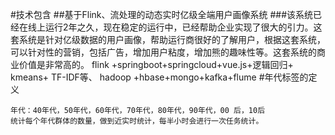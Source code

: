 #技术包含
##基于Flink、流处理的动态实时亿级全端用户画像系统
###该系统已经在线上运行2年之久，现在稳定的运行中，已经帮助企业实现了很大的引力。这套系统是针对亿级数据的用户画像，帮助运行商很好的了解用户，根据这套系统，可以针对性的营销，包括广告，增加用户粘度，增加熊的趣味性等。这套系统的商业价值是非常高的。
flink +springboot+springcloud+vue.js+逻辑回归+
kmeans+ TF-IDF等、
hadoop +hbase+mongo+kafka+flume
#年代标签的定义
```text
年代：40年代，50年代，60年代，70年代，80年代，90年代，00 后，10后
统计每个年代群体的数量，做到近实时统计，每半小时会进行一次任务统计。

```